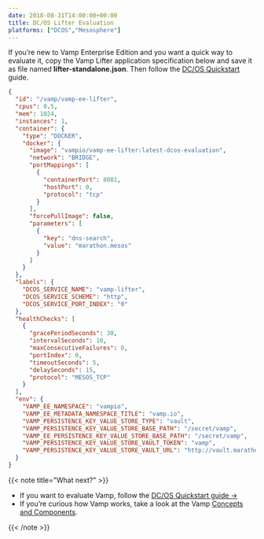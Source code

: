 ```yaml
---
date: 2018-08-31T14:00:00+00:00
title: DC/OS Lifter Evaluation 
platforms: ["DCOS","Mesosphere"]
---
```


If you’re new to Vamp Enterprise Edition and you want a quick way to evaluate it, copy the Vamp Lifter application specification below and save it as file named **lifter-standalone.json**. Then follow the [DC/OS Quickstart](/documentation/installation/dcos) guide. 

```json
{
  "id": "/vamp/vamp-ee-lifter",
  "cpus": 0.5,
  "mem": 1024,
  "instances": 1,
  "container": {
    "type": "DOCKER",
    "docker": {
      "image": "vampio/vamp-ee-lifter:latest-dcos-evaluation",
      "network": "BRIDGE",
      "portMappings": [
        {
          "containerPort": 8081,
          "hostPort": 0,
          "protocol": "tcp"
        }
      ],
      "forcePullImage": false,
      "parameters": [
        {
          "key": "dns-search",
          "value": "marathon.mesos"
        }
      ]
    }
  },
  "labels": {
    "DCOS_SERVICE_NAME": "vamp-lifter",
    "DCOS_SERVICE_SCHEME": "http",
    "DCOS_SERVICE_PORT_INDEX": "0"
  },
  "healthChecks": [
    {
      "gracePeriodSeconds": 30,
      "intervalSeconds": 10,
      "maxConsecutiveFailures": 0,
      "portIndex": 0,
      "timeoutSeconds": 5,
      "delaySeconds": 15,
      "protocol": "MESOS_TCP"
    }
  ],
  "env": {
    "VAMP_EE_NAMESPACE": "vampio",
    "VAMP_EE_METADATA_NAMESPACE_TITLE": "vamp.io",
    "VAMP_PERSISTENCE_KEY_VALUE_STORE_TYPE": "vault",
    "VAMP_PERSISTENCE_KEY_VALUE_STORE_BASE_PATH": "/secret/vamp",
    "VAMP_EE_PERSISTENCE_KEY_VALUE_STORE_BASE_PATH": "/secret/vamp",
    "VAMP_PERSISTENCE_KEY_VALUE_STORE_VAULT_TOKEN": "vamp",
    "VAMP_PERSISTENCE_KEY_VALUE_STORE_VAULT_URL": "http://vault.marathon.mesos:8200"
  }
}
```
{{< note title="What next?" >}}

* If you want to evaluate Vamp, follow the [DC/OS Quickstart guide →](/documentation/installation/dcos)
* If you’re curious how Vamp works, take a look at the Vamp [Concepts and Components](/documentation/how-vamp-works/).

{{< /note >}}
